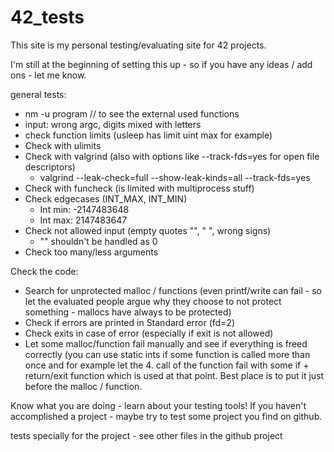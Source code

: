 # 42_tests

This site is my personal testing/evaluating site for 42 projects.

I'm still at the beginning of setting this up - so if you have any ideas / add ons - let me know.

general tests:
- nm -u program // to see the external used functions
- input: wrong argc, digits mixed with letters
- check function limits (usleep has limit uint max for example)
- Check with ulimits
- Check with valgrind (also with options like --track-fds=yes for open file descriptors)
	- valgrind --leak-check=full --show-leak-kinds=all --track-fds=yes
- Check with funcheck (is limited with multiprocess stuff)
- Check edgecases (INT_MAX, INT_MIN)
	- Int min: -2147483648
	- Int max: 2147483647
- Check not allowed input (empty quotes "", " ", wrong signs)
	- "" shouldn't be handled as 0
- Check too many/less arguments

Check the code:
- Search for unprotected malloc / functions (even printf/write can fail - so let the evaluated people argue why they choose to not protect something - mallocs have always to be protected)
- Check if errors are printed in Standard error (fd=2)
- Check exits in case of error (especially if exit is not allowed)
- Let some malloc/function fail manually and see if everything is freed correctly (you can use static ints if some function is called more than once and for example let the 4. call of the function fail with some if + return/exit function which is used at that point. Best place is to put it just before the malloc / function.

Know what you are doing - learn about your testing tools!
If you haven't accomplished a project - maybe try to test some project you find on github.

tests specially for the project - see other files in the github project
